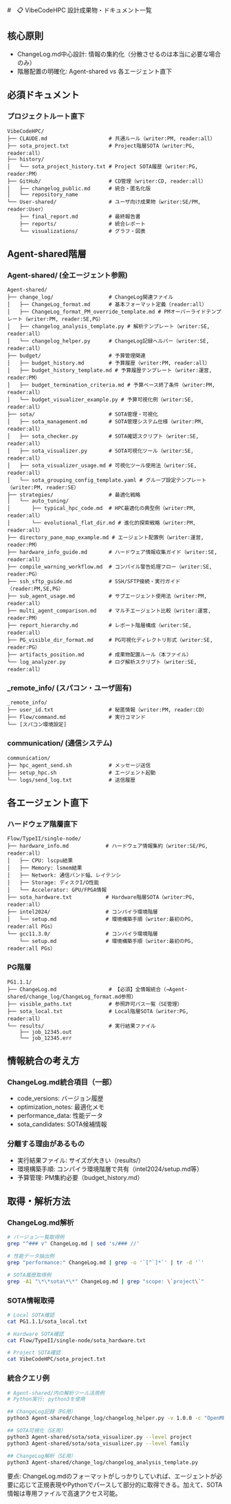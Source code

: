 #　📋 VibeCodeHPC 設計成果物・ドキュメント一覧

## 核心原則
- ChangeLog.md中心設計: 情報の集約化（分散させるのは本当に必要な場合のみ）
- 階層配置の明確化: Agent-shared vs 各エージェント直下

## 必須ドキュメント

### プロジェクトルート直下
```
VibeCodeHPC/
├── CLAUDE.md                    # 共通ルール（writer:PM, reader:all）
├── sota_project.txt             # Project階層SOTA（writer:PG, reader:all）
├── history/
│   └── sota_project_history.txt # Project SOTA履歴（writer:PG, reader:PM）
├── GitHub/                      # CD管理（writer:CD, reader:all）
│   ├── changelog_public.md      # 統合・匿名化版
│   └── repository_name
└── User-shared/                 # ユーザ向け成果物（writer:SE/PM, reader:User）
    ├── final_report.md          # 最終報告書
    ├── reports/                 # 統合レポート
    └── visualizations/          # グラフ・図表
```

## Agent-shared階層

### Agent-shared/ (全エージェント参照)
```
Agent-shared/
├── change_log/                  # ChangeLog関連ファイル
│   ├── ChangeLog_format.md      # 基本フォーマット定義（reader:all）
│   ├── ChangeLog_format_PM_override_template.md # PMオーバーライドテンプレート（writer:PM, reader:SE,PG）
│   ├── changelog_analysis_template.py # 解析テンプレート（writer:SE, reader:all）
│   └── changelog_helper.py      # ChangeLog記録ヘルパー（writer:SE, reader:all）
├── budget/                      # 予算管理関連
│   ├── budget_history.md        # 予算履歴（writer:PM, reader:all）
│   ├── budget_history_template.md # 予算履歴テンプレート（writer:運営, reader:PM）
│   ├── budget_termination_criteria.md # 予算ベース終了条件（writer:PM, reader:all）
│   └── budget_visualizer_example.py # 予算可視化例（writer:SE, reader:all）
├── sota/                        # SOTA管理・可視化
│   ├── sota_management.md       # SOTA管理システム仕様（writer:PM, reader:all）
│   ├── sota_checker.py          # SOTA確認スクリプト（writer:SE, reader:all）
│   ├── sota_visualizer.py       # SOTA可視化ツール（writer:SE, reader:all）
│   ├── sota_visualizer_usage.md # 可視化ツール使用法（writer:SE, reader:all）
│   └── sota_grouping_config_template.yaml # グループ設定テンプレート（writer:PM, reader:SE）
├── strategies/                  # 最適化戦略
│   └── auto_tuning/
│       ├── typical_hpc_code.md  # HPC最適化の典型例（writer:PM, reader:all）
│       └── evolutional_flat_dir.md # 進化的探索戦略（writer:PM, reader:all）
├── directory_pane_map_example.md # エージェント配置例（writer:運営, reader:PM）
├── hardware_info_guide.md       # ハードウェア情報収集ガイド（writer:SE, reader:all）
├── compile_warning_workflow.md  # コンパイル警告処理フロー（writer:SE, reader:PG）
├── ssh_sftp_guide.md            # SSH/SFTP接続・実行ガイド（reader:PM,SE,PG）
├── sub_agent_usage.md           # サブエージェント使用法（writer:PM, reader:all）
├── multi_agent_comparison.md    # マルチエージェント比較（writer:運営, reader:PM）
├── report_hierarchy.md          # レポート階層構成（writer:SE, reader:all）
├── PG_visible_dir_format.md     # PG可視化ディレクトリ形式（writer:SE, reader:PG）
├── artifacts_position.md        # 成果物配置ルール（本ファイル）
└── log_analyzer.py              # ログ解析スクリプト（writer:SE, reader:all）
```

### _remote_info/ (スパコン・ユーザ固有)
```
_remote_info/
├── user_id.txt                  # 秘匿情報（writer:PM, reader:CD）
├── Flow/command.md              # 実行コマンド
└── [スパコン環境設定]
```

### communication/ (通信システム)
```
communication/
├── hpc_agent_send.sh            # メッセージ送信
├── setup_hpc.sh                 # エージェント起動
└── logs/send_log.txt            # 送信履歴
```

## 各エージェント直下

### ハードウェア階層直下
```
Flow/TypeII/single-node/
├── hardware_info.md            # ハードウェア情報集約（writer:SE/PG, reader:all）
│   ├── CPU: lscpu結果
│   ├── Memory: lsmem結果  
│   ├── Network: 通信バンド幅、レイテンシ
│   ├── Storage: ディスクI/O性能
│   └── Accelerator: GPU/FPGA情報
├── sota_hardware.txt           # Hardware階層SOTA（writer:PG, reader:all）
├── intel2024/                  # コンパイラ環境階層
│   └── setup.md                # 環境構築手順（writer:最初のPG, reader:all PGs）
└── gcc11.3.0/                  # コンパイラ環境階層
    └── setup.md                # 環境構築手順（writer:最初のPG, reader:all PGs）
```

### PG階層
```
PG1.1.1/
├── ChangeLog.md                 # 【必須】全情報統合（→Agent-shared/change_log/ChangeLog_format.md参照）
├── visible_paths.txt            # 参照許可パス一覧（SE管理）
├── sota_local.txt               # Local階層SOTA（writer:PG, reader:all）
└── results/                     # 実行結果ファイル
    ├── job_12345.out
    └── job_12345.err
```

## 情報統合の考え方

### ChangeLog.md統合項目（一部）
- code_versions: バージョン履歴
- optimization_notes: 最適化メモ
- performance_data: 性能データ
- sota_candidates: SOTA候補情報

### 分離する理由があるもの
- 実行結果ファイル: サイズが大きい（results/）
- 環境構築手順: コンパイラ環境階層で共有（intel2024/setup.md等）
- 予算管理: PM集約必要（budget_history.md）

## 取得・解析方法

### ChangeLog.md解析
```bash
# バージョン一覧取得例
grep "^### v" ChangeLog.md | sed 's/### //'

# 性能データ抽出例
grep "performance:" ChangeLog.md | grep -o '`[^`]*`' | tr -d '`'

# SOTA履歴取得例
grep -A1 "\*\*sota\*\*" ChangeLog.md | grep "scope: \`project\`"
```

### SOTA情報取得
```bash
# Local SOTA確認
cat PG1.1.1/sota_local.txt

# Hardware SOTA確認  
cat Flow/TypeII/single-node/sota_hardware.txt

# Project SOTA確認
cat VibeCodeHPC/sota_project.txt
```

### 統合クエリ例
```bash
# Agent-shared/内の解析ツール活用例
# Python実行: python3を使用

## ChangeLog記録（PG用）
python3 Agent-shared/change_log/changelog_helper.py -v 1.0.0 -c "OpenMP並列化実装" -m "初回実装"

## SOTA可視化（SE用）  
python3 Agent-shared/sota/sota_visualizer.py --level project
python3 Agent-shared/sota/sota_visualizer.py --level family

## ChangeLog解析（SE用）
python3 Agent-shared/change_log/changelog_analysis_template.py
```

要点: ChangeLog.mdのフォーマットがしっかりしていれば、エージェントが必要に応じて正規表現やPythonでパースして部分的に取得できる。加えて、SOTA情報は専用ファイルで高速アクセス可能。
